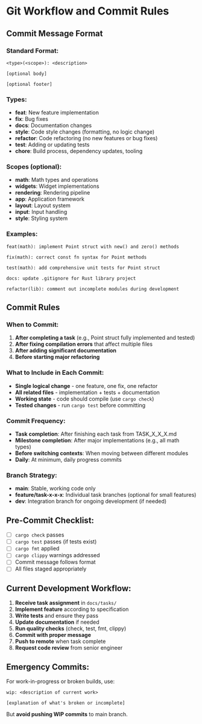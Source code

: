 # Git Workflow and Commit Rules

## Commit Message Format

### Standard Format:
```
<type>(<scope>): <description>

[optional body]

[optional footer]
```

### Types:
- **feat**: New feature implementation
- **fix**: Bug fixes
- **docs**: Documentation changes
- **style**: Code style changes (formatting, no logic change)
- **refactor**: Code refactoring (no new features or bug fixes)
- **test**: Adding or updating tests
- **chore**: Build process, dependency updates, tooling

### Scopes (optional):
- **math**: Math types and operations
- **widgets**: Widget implementations
- **rendering**: Rendering pipeline
- **app**: Application framework
- **layout**: Layout system
- **input**: Input handling
- **style**: Styling system

### Examples:
```
feat(math): implement Point struct with new() and zero() methods

fix(math): correct const fn syntax for Point methods

test(math): add comprehensive unit tests for Point struct

docs: update .gitignore for Rust library project

refactor(lib): comment out incomplete modules during development
```

## Commit Rules

### When to Commit:
1. **After completing a task** (e.g., Point struct fully implemented and tested)
2. **After fixing compilation errors** that affect multiple files
3. **After adding significant documentation** 
4. **Before starting major refactoring**

### What to Include in Each Commit:
- **Single logical change** - one feature, one fix, one refactor
- **All related files** - implementation + tests + documentation
- **Working state** - code should compile (use `cargo check`)
- **Tested changes** - run `cargo test` before committing

### Commit Frequency:
- **Task completion**: After finishing each task from TASK_X_X_X.md
- **Milestone completion**: After major implementations (e.g., all math types)
- **Before switching contexts**: When moving between different modules
- **Daily**: At minimum, daily progress commits

### Branch Strategy:
- **main**: Stable, working code only
- **feature/task-x-x-x**: Individual task branches (optional for small features)
- **dev**: Integration branch for ongoing development (if needed)

## Pre-Commit Checklist:
- [ ] `cargo check` passes
- [ ] `cargo test` passes (if tests exist)
- [ ] `cargo fmt` applied
- [ ] `cargo clippy` warnings addressed
- [ ] Commit message follows format
- [ ] All files staged appropriately

## Current Development Workflow:
1. **Receive task assignment** in `docs/tasks/`
2. **Implement feature** according to specification
3. **Write tests** and ensure they pass
4. **Update documentation** if needed
5. **Run quality checks** (check, test, fmt, clippy)
6. **Commit with proper message**
7. **Push to remote** when task complete
8. **Request code review** from senior engineer

## Emergency Commits:
For work-in-progress or broken builds, use:
```
wip: <description of current work>

[explanation of what's broken or incomplete]
```

But **avoid pushing WIP commits** to main branch.